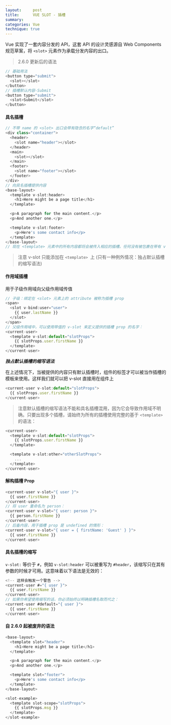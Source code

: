 ```yaml
---
layout:     post
title:      VUE SLOT - 插槽
summary:
categories: Vue
technique: true
---
```


Vue 实现了一套内容分发的 API，这套 API 的设计灵感源自 Web Components 规范草案，将 `<slot>` 元素作为承载分发内容的出口。

> 2.6.0 更新后的语法

```javascript
// 基础用法
<button type="submit">
  <slot></slot>
</button>
// 插槽默认内容-Submit
<button type="submit">
  <slot>Submit</slot>
</button>

```

#### 具名插槽

```javascript
// 不带 name 的 <slot> 出口会带有隐含的名字“default”
<div class="container">
  <header>
    <slot name="header"></slot>
  </header>
  <main>
    <slot></slot>
  </main>
  <footer>
    <slot name="footer"></slot>
  </footer>
</div>
// 向具名插槽提供内容
<base-layout>
  <template v-slot:header>
    <h1>Here might be a page title</h1>
  </template>

  <p>A paragraph for the main content.</p>
  <p>And another one.</p>

  <template v-slot:footer>
    <p>Here's some contact info</p>
  </template>
</base-layout>
// 现在 <template> 元素中的所有内容都将会被传入相应的插槽。任何没有被包裹在带有 v-slot 的 <template> 中的内容都会被视为默认插槽的内容
```

> 注意 v-slot 只能添加在 `<template> `上 (只有一种例外情况：独占默认插槽的缩写语法)

#### 作用域插槽

用于子级作用域向父级作用域传值

```javascript
// 子级：绑定在 <slot> 元素上的 attribute 被称为插槽 prop
<span>
  <slot v-bind:user="user">
    {{ user.lastName }}
  </slot>
</span>
// 父级作用域中，可以使用带值的 v-slot 来定义提供的插槽 prop 的名字：
<current-user>
  <template v-slot:default="slotProps">
    {{ slotProps.user.firstName }}
  </template>
</current-user>
```

***独占默认插槽的缩写语法***

在上述情况下，当被提供的内容只有默认插槽时，组件的标签才可以被当作插槽的模板来使用。这样我们就可以把 v-slot 直接用在组件上

```javascript
<current-user v-slot:default="slotProps">
  {{ slotProps.user.firstName }}
</current-user>
```

> 注意默认插槽的缩写语法不能和具名插槽混用，因为它会导致作用域不明确。只要出现多个插槽，请始终为所有的插槽使用完整的基于 `<template>` 的语法：

```javascript
<current-user>
  <template v-slot:default="slotProps">
    {{ slotProps.user.firstName }}
  </template>

  <template v-slot:other="otherSlotProps">
    ...
  </template>
</current-user>
```

#### 解构插槽 Prop

```javascript
<current-user v-slot="{ user }">
  {{ user.firstName }}
</current-user>
// 将 user 重命名为 person：
<current-user v-slot="{ user: person }">
  {{ person.firstName }}
</current-user>
// 后备内容，用于插槽 prop 是 undefined 的情形：
<current-user v-slot="{ user = { firstName: 'Guest' } }">
  {{ user.firstName }}
</current-user>
```

#### 具名插槽的缩写

`v-slot:` 等价于 `#`，例如 `v-slot:header` 可以被重写为 `#header`，该缩写只在其有参数的时候才可用。这意味着以下语法是无效的：

```javascript
<!-- 这样会触发一个警告 -->
<current-user #="{ user }">
  {{ user.firstName }}
</current-user>
// 如果你希望使用缩写的话，你必须始终以明确插槽名取而代之：
<current-user #default="{ user }">
  {{ user.firstName }}
</current-user>
```


#### 自 2.6.0 起被废弃的语法

```javascript
<base-layout>
  <template slot="header">
    <h1>Here might be a page title</h1>
  </template>

  <p>A paragraph for the main content.</p>
  <p>And another one.</p>

  <template slot="footer">
    <p>Here's some contact info</p>
  </template>
</base-layout>

<slot-example>
  <template slot-scope="slotProps">
    {{ slotProps.msg }}
  </template>
</slot-example>
```




